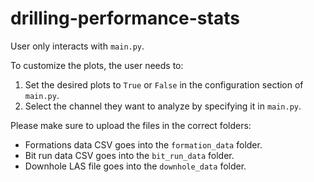 # drilling-performance-stats

User only interacts with `main.py`.

To customize the plots, the user needs to:

1. Set the desired plots to `True` or `False` in the configuration section of `main.py`.
2. Select the channel they want to analyze by specifying it in `main.py`.

Please make sure to upload the files in the correct folders:

- Formations data CSV goes into the `formation_data` folder.
- Bit run data CSV goes into the `bit_run_data` folder.
- Downhole LAS file goes into the `downhole_data` folder.